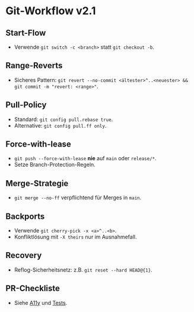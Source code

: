 # Git-Workflow v2.1

## Start-Flow
- Verwende `git switch -c <branch>` statt `git checkout -b`.

## Range-Reverts
- Sicheres Pattern: `git revert --no-commit <ältester>^..<neuester> && git commit -m "revert: <range>"`.

## Pull-Policy
- Standard: `git config pull.rebase true`.
- Alternative: `git config pull.ff only`.

## Force-with-lease
- `git push --force-with-lease` **nie** auf `main` oder `release/*`.
- Setze Branch-Protection-Regeln.

## Merge-Strategie
- `git merge --no-ff` verpflichtend für Merges in `main`.

## Backports
- Verwende `git cherry-pick -x <a>^..<b>`.
- Konfliktlösung mit `-X theirs` nur im Ausnahmefall.

## Recovery
- Reflog-Sicherheitsnetz: z.B. `git reset --hard HEAD@{1}`.

## PR-Checkliste
- Siehe [A11y](Guidelines.de_Version2.1.md#a11y) und [Tests](Guidelines.de_Version2.1.md#tests).
